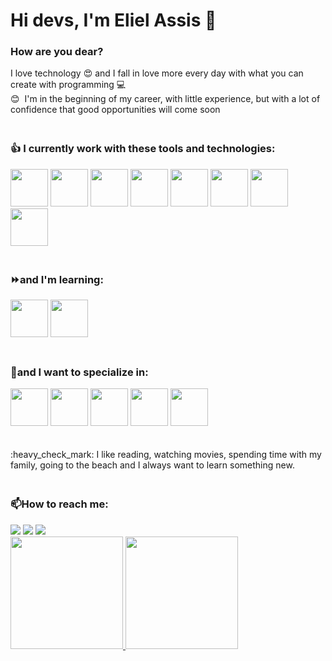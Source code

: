 # Hi devs, I'm Eliel Assis 👋

### How are you dear?

I love technology 😍 and I fall in love more every day with what you can create with programming 💻
<br/> 😊&nbsp; I'm in the beginning of my career, with little experience, but with a lot of confidence that good opportunities will come soon 
<br/> 
### <br/>&#128077; I currently work with these tools and technologies:<br/>
<div>
  <img src="https://cdn.jsdelivr.net/gh/devicons/devicon/icons/html5/html5-original-wordmark.svg" width="60" height="60"/>
  <img src="https://cdn.jsdelivr.net/gh/devicons/devicon/icons/css3/css3-original-wordmark.svg" width="60" height="60"/>
  <img src="https://cdn.jsdelivr.net/gh/devicons/devicon/icons/javascript/javascript-original.svg" width="60" height="60"/>
  <img src="https://cdn.jsdelivr.net/gh/devicons/devicon/icons/typescript/typescript-original.svg" width="60" height="60"/>
  <img src="https://cdn.jsdelivr.net/gh/devicons/devicon/icons/nodejs/nodejs-original-wordmark.svg" width="60" height="60"/>
  <img src="https://cdn.jsdelivr.net/gh/devicons/devicon/icons/react/react-original-wordmark.svg" width="60" height="60"/>
  <img src="https://cdn.jsdelivr.net/gh/devicons/devicon/icons/mysql/mysql-original-wordmark.svg" width="60" height="60"/>
  <img src="https://cdn.jsdelivr.net/gh/devicons/devicon/icons/git/git-original-wordmark.svg" width="60" height="60"/>   
 </div> 
          

### <br/>⏩and I'm learning:<br/>
<div>
  <img src="https://cdn.jsdelivr.net/gh/devicons/devicon/icons/mongodb/mongodb-original-wordmark.svg" width="60" height="60"/>
  <img src="https://cdn.jsdelivr.net/gh/devicons/devicon/icons/figma/figma-original.svg" width="60" height="60"/>
</div>

### <br/>&#128301;and I want to specialize in:<br/>
<div>
  <img src="https://cdn.jsdelivr.net/gh/devicons/devicon/icons/sass/sass-original.svg" width="60" height="60"/>
   <img src="https://cdn.jsdelivr.net/gh/devicons/devicon/icons/vuejs/vuejs-original-wordmark.svg" width="60" height="60"/>
   <img src="https://cdn.jsdelivr.net/gh/devicons/devicon/icons/graphql/graphql-plain-wordmark.svg" width="60" height="60"/>
   <img src="https://cdn.jsdelivr.net/gh/devicons/devicon/icons/angularjs/angularjs-original-wordmark.svg" width="60" height="60"/>
   <img src="https://cdn.jsdelivr.net/gh/devicons/devicon/icons/python/python-original-wordmark.svg" width="60" height="60"/>
</div>

<br/>          
<br/>:heavy_check_mark:&nbsp;I like reading, watching movies, spending time with my family, going to the beach and I always want to learn something new.
<br/>

### <br/>📫How to reach me:

<div>
<!--<a href="https://www.youtube.com/seu-canal-youtube-aqui" target="_blank"><img src="https://img.shields.io/badge/YouTube-FF0000?style=for-the-badge&logo=youtube&logoColor=white" target="_blank"></a>-->
<a href="https://instagram.com/eliel_assis_oliveira" target="_blank"><img src="https://img.shields.io/badge/-Instagram-%23E4405F?style=for-the-badge&logo=instagram&logoColor=white" target="_blank"></a>
<!--<a href="https://www.twitch.tv/seu-usuário-aqui" target="_blank"><img src="https://img.shields.io/badge/Twitch-9146FF?style=for-the-badge&logo=twitch&logoColor=white" target="_blank"></a>-->
<a href = "mailto:eliel.assis7@hotmail.com"><img src="https://img.shields.io/badge/Outlook-0078D4?style=for-the-badge&logo=outlook&logoColor=white" target="_blank"></a>
<a href="https://www.linkedin.com/in/eliel-assis-oliveira/" target="_blank"><img src="https://img.shields.io/badge/-LinkedIn-%230077B5?style=for-the-badge&logo=linkedin&logoColor=white" target="_blank"></a>   
</div>


<div>
<a href="https://github.com/elielassis7">
<img height="180em" src="https://github-readme-stats-sigma-five.vercel.app/api/top-langs/?username=elielassis7&layout=compact&langs_count=7&theme=dracula"/>
<img height="180em" src="https://github-readme-stats-sigma-five.vercel.app/api?username=elielassis7&show_icons=true&theme=dracula&include_all_commits=true&count_private=true"/>
</div>

